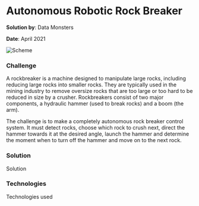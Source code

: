 # Autonomous Robotic Rock Breaker

**Solution by**: Data Monsters

**Date**: April 2021

![Scheme](url)

### Challenge

A rockbreaker is a machine designed to manipulate large rocks, including reducing large rocks into smaller rocks. They are typically used in the mining industry to remove oversize rocks that are too large or too hard to be reduced in size by a crusher. Rockbreakers consist of two major components, a hydraulic hammer (used to break rocks) and a boom (the arm). 

The challenge is to make a completely autonomous rock breaker control system. It must detect rocks, choose which rock to crush next, direct the hammer towards it at the desired angle, launch the hammer and determine the moment when to turn off the hammer and move on to the next rock.

### Solution

Solution

### Technologies

Technologies used
